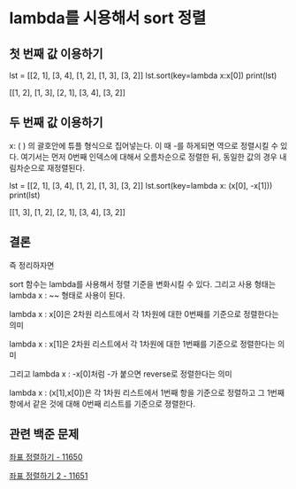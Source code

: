 # lambda를 시용해서 sort 정렬

## 첫 번째 값 이용하기

lst = [[2, 1], [3, 4], [1, 2], [1, 3], [3, 2]]
lst.sort(key=lambda x:x[0])
print(lst)

 [[1, 2], [1, 3], [2, 1], [3, 4], [3, 2]]



## 두 번째 값 이용하기

x: ( ) 의 괄호안에 튜플 형식으로 집어넣는다. 
이 때 -를 하게되면 역으로 정렬시킬 수 있다. 
여기서는 먼저 0번째 인덱스에 대해서 오름차순으로 정렬한 뒤, 
동일한 값의 경우 내림차순으로 재정렬된다.

lst = [[2, 1], [3, 4], [1, 2], [1, 3], [3, 2]]
lst.sort(key=lambda x: (x[0], -x[1]))
print(lst)

 [[1, 3], [1, 2], [2, 1], [3, 4], [3, 2]]

## 결론 
즉 정리하자면 

sort 함수는 lambda를 사용해서 정렬 기준을 변화시킬 수 있다.
그리고 사용 형태는 lambda x : ~~ 형태로 사용이 된다.

lambda x : x[0]은 2차원 리스트에서 각 1차원에 대한 0번째를
기준으로 정렬한다는 의미

 
lambda x : x[1]은 2차원 리스트에서 각 1차원에 대한 1번째를
기준으로 정렬한다는 의미

그리고 lambda x : -x[0]처럼 -가 붙으면 reverse로 정렬한다는 의미

lambda x : (x[1],x[0])은 각 1차원 리스트에서 1번째 항을 기준으로
정렬하고 그 1번째 항에서 같은 것에 대해 0번째 리스트를 
기준으로 졍렬한다.

## 관련 백준 문제
[좌표 정렬하기 - 11650](https://github.com/stockmanager1/baejoon-study--TIL/tree/main/%EB%B0%B1%EC%A4%80/Silver/11650.%E2%80%85%EC%A2%8C%ED%91%9C%E2%80%85%EC%A0%95%EB%A0%AC%ED%95%98%EA%B8%B0)

[좌표 정렬하기 2 - 11651](https://github.com/stockmanager1/baejoon-study--TIL/tree/main/%EB%B0%B1%EC%A4%80/Silver/11651.%E2%80%85%EC%A2%8C%ED%91%9C%E2%80%85%EC%A0%95%EB%A0%AC%ED%95%98%EA%B8%B0%E2%80%852)
